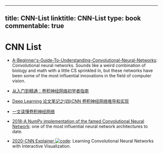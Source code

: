
---
title: CNN-List
linktitle: CNN-List
type: book
commentable: true
---

# CNN List

- [A-Beginner's-Guide-To-Understanding-Convolutional-Neural-Networks](http://6me.us/a7X): Convolutional neural networks. Sounds like a weird combination of biology and math with a little CS sprinkled in, but these networks have been some of the most influential innovations in the field of computer vision.

- [从入门到精通：卷积神经网络初学者指南 ](http://www.jiqizhixin.com/article/1363)

- [Deep Learning 论文笔记之(四)CNN 卷积神经网络推导和实现](http://blog.csdn.net/zouxy09/article/details/9993371)

- [一文读懂卷积神经网络](http://www.36dsj.com/archives/24006)

- [2018-A NumPy implementation of the famed Convolutional Neural Network](https://towardsdatascience.com/convolutional-neural-networks-from-the-ground-up-c67bb41454e1?source=userActivityShare-fe48c4221a4c-1531311925): one of the most influential neural network architectures to date.

- [2020-CNN Explainer ![code](https://ng-tech.icu/assets/code.svg)](https://github.com/poloclub/cnn-explainer): Learning Convolutional Neural Networks with Interactive Visualization.

    